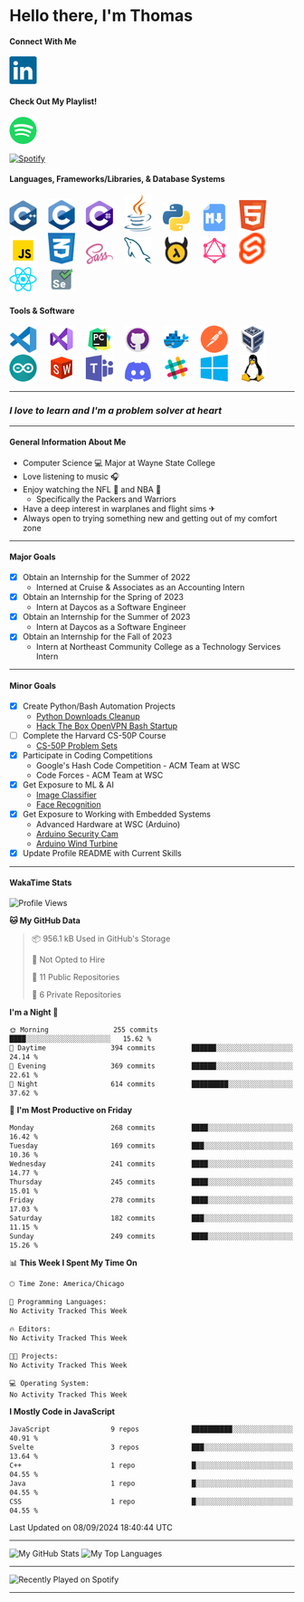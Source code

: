 # Hello there, I'm Thomas

#### Connect With Me
[<img alt="LinkedIn" width="48" src="./img/linkedin.svg" />][LinkedIn]&nbsp;&nbsp;&nbsp;&nbsp;

#### Check Out My Playlist!
<a href="https://open.spotify.com/playlist/1rc4BEo9sw0wfW57AnoY9l?si=acfbde41fa174468">
   <img alt="Spotify" width="48" src="./img/Spotify.svg" />
</a>

<br>

[![Spotify](https://novatorem-two-vert-24.vercel.app/api/spotify/?background_color=0d1117&border_color=ffffff)](https://open.spotify.com/user/qqcq2h6pr1xe9p1s792354sk4?si=325faf9422d44a18&nd=1)

#### Languages, Frameworks/Libraries, & Database Systems

<div float="left">
    <img alt="C++" width="48" src="./img/cpp.svg" />&nbsp;&nbsp;&nbsp;&nbsp;
    <img alt="C" width="48" src="./img/c.svg" />&nbsp;&nbsp;&nbsp;&nbsp;
    <img alt="C#" width="48" src="./img/csharp.svg" />&nbsp;&nbsp;&nbsp;&nbsp;
    <img alt="Java" width="48" src="./img/java.svg" />&nbsp;&nbsp;&nbsp;&nbsp;
    <img alt="Python" width="48" src="./img/python.svg" />&nbsp;&nbsp;&nbsp;&nbsp;
    <img alt="Markdown" width="48" src="./img/markdown.png" />&nbsp;&nbsp;&nbsp;&nbsp;
    <img alt="HTML5" width="48" src="./img/html5.svg" />&nbsp;&nbsp;&nbsp;&nbsp;
    <img alt="JavaScript" width="48" src="./img/javascript.svg" />&nbsp;&nbsp;&nbsp;&nbsp;
    <img alt="CSS3" width="48" src="./img/css3.svg" />&nbsp;&nbsp;&nbsp;&nbsp;
    <img alt="Sass" width="48" src="./img/sass.svg" />&nbsp;&nbsp;&nbsp;&nbsp;
    <img alt="MySQL" width="48" src="./img/mysql.svg" />&nbsp;&nbsp;&nbsp;&nbsp;
    <img alt="Hasura" width="48" src="./img/hasuraio-icon.svg" />&nbsp;&nbsp;&nbsp;&nbsp;
    <img alt="GraphQL" width="48" src="./img/graphql.svg" />&nbsp;&nbsp;&nbsp;&nbsp;
    <img alt="SvelteKit" width="48" src="./img/svelte-icon.svg" />&nbsp;&nbsp;&nbsp;&nbsp;
    <img alt="React" width="48" src="./img/reactjs-icon.svg" />&nbsp;&nbsp;&nbsp;&nbsp;
    <img alt="Selenium" width="48" src="./img/selenium.svg" />&nbsp;&nbsp;&nbsp;&nbsp;
</div>

#### Tools & Software

<div float="left">
    <img alt="Visual Studio Code" width="48" src="./img/visual-studio-code.svg" />&nbsp;&nbsp;&nbsp;&nbsp;
    <img alt="Visual Studio" width="48" src="./img/visual-studio.svg" />&nbsp;&nbsp;&nbsp;&nbsp;
    <img alt="PyCharm" width="48" src="./img/pycharm.svg" />&nbsp;&nbsp;&nbsp;&nbsp;
    <img alt="GitHub" width="48" src="./img/github.svg" />&nbsp;&nbsp;&nbsp;&nbsp;
    <img alt="Docker" width="48" src="./img/docker.svg" />&nbsp;&nbsp;&nbsp;&nbsp;
    <img alt="Postman" width="48" src="./img/getpostman-icon.svg" />&nbsp;&nbsp;&nbsp;&nbsp;
    <img alt="Virtual Box" width="48" src="./img/virtualbox-icon.svg">&nbsp;&nbsp;&nbsp;&nbsp;
    <img alt="Arduino" width="48" src="./img/arduino.svg">&nbsp;&nbsp;&nbsp;&nbsp;
    <img alt="SolidWorks" width="48" src="./img/solidworks.svg">&nbsp;&nbsp;&nbsp;&nbsp;
    <img alt="Microsoft Teams" width="48" src="./img/microsoft-teams.svg" />&nbsp;&nbsp;&nbsp;&nbsp;
    <img alt="Discord" width="48" src="./img/discord.svg" />&nbsp;&nbsp;&nbsp;&nbsp;
    <img alt="Slack" width="48" src="./img/slack.svg" />&nbsp;&nbsp;&nbsp;&nbsp;
    <img alt="Microsoft Windows" width="48" src="./img/microsoft-windows.svg" />&nbsp;&nbsp;&nbsp;&nbsp;
    <img alt="Linux" width="48" src="./img/linux-icon.svg" />&nbsp;&nbsp;&nbsp;&nbsp;
</div>

---

### *I love to learn and I'm a problem solver at heart*

---

#### General Information About Me

- Computer Science 💻 Major at Wayne State College
- Love listening to music 🎧
- Enjoy watching the NFL 🏈 and NBA 🏀
  - Specifically the Packers and Warriors
- Have a deep interest in warplanes and flight sims ✈
- Always open to trying something new and getting out of my comfort zone

---

#### Major Goals

- [X] Obtain an Internship for the Summer of 2022
   - Interned at Cruise & Associates as an Accounting Intern
- [X] Obtain an Internship for the Spring of 2023
   - Intern at Daycos as a Software Engineer
- [X] Obtain an Internship for the Summer of 2023
   - Intern at Daycos as a Software Engineer
- [X] Obtain an Internship for the Fall of 2023
   - Intern at Northeast Community College as a Technology Services Intern

---

#### Minor Goals

- [X] Create Python/Bash Automation Projects
   - [Python Downloads Cleanup]
   - [Hack The Box OpenVPN Bash Startup]
- [ ] Complete the Harvard CS-50P Course
   - [CS-50P Problem Sets]
- [X] Participate in Coding Competitions
   - Google's Hash Code Competition - ACM Team at WSC
   - Code Forces - ACM Team at WSC
- [X] Get Exposure to ML & AI
   - [Image Classifier]
   - [Face Recognition]
- [X] Get Exposure to Working with Embedded Systems
   - Advanced Hardware at WSC (Arduino)
   - [Arduino Security Cam]
   - [Arduino Wind Turbine]
- [X] Update Profile README with Current Skills

---

#### WakaTime Stats

<!--START_SECTION:waka-->
![Profile Views](http://img.shields.io/badge/Profile%20Views-0-blue)

**🐱 My GitHub Data** 

> 📦 956.1 kB Used in GitHub's Storage 
 > 
> 🚫 Not Opted to Hire
 > 
> 📜 11 Public Repositories 
 > 
> 🔑 6 Private Repositories 
 > 
**I'm a Night 🦉** 

```text
🌞 Morning                255 commits         ████░░░░░░░░░░░░░░░░░░░░░   15.62 % 
🌆 Daytime                394 commits         ██████░░░░░░░░░░░░░░░░░░░   24.14 % 
🌃 Evening                369 commits         ██████░░░░░░░░░░░░░░░░░░░   22.61 % 
🌙 Night                  614 commits         █████████░░░░░░░░░░░░░░░░   37.62 % 
```
📅 **I'm Most Productive on Friday** 

```text
Monday                   268 commits         ████░░░░░░░░░░░░░░░░░░░░░   16.42 % 
Tuesday                  169 commits         ███░░░░░░░░░░░░░░░░░░░░░░   10.36 % 
Wednesday                241 commits         ████░░░░░░░░░░░░░░░░░░░░░   14.77 % 
Thursday                 245 commits         ████░░░░░░░░░░░░░░░░░░░░░   15.01 % 
Friday                   278 commits         ████░░░░░░░░░░░░░░░░░░░░░   17.03 % 
Saturday                 182 commits         ███░░░░░░░░░░░░░░░░░░░░░░   11.15 % 
Sunday                   249 commits         ████░░░░░░░░░░░░░░░░░░░░░   15.26 % 
```


📊 **This Week I Spent My Time On** 

```text
🕑︎ Time Zone: America/Chicago

💬 Programming Languages: 
No Activity Tracked This Week

🔥 Editors: 
No Activity Tracked This Week

🐱‍💻 Projects: 
No Activity Tracked This Week

💻 Operating System: 
No Activity Tracked This Week
```

**I Mostly Code in JavaScript** 

```text
JavaScript               9 repos             ██████████░░░░░░░░░░░░░░░   40.91 % 
Svelte                   3 repos             ███░░░░░░░░░░░░░░░░░░░░░░   13.64 % 
C++                      1 repo              █░░░░░░░░░░░░░░░░░░░░░░░░   04.55 % 
Java                     1 repo              █░░░░░░░░░░░░░░░░░░░░░░░░   04.55 % 
CSS                      1 repo              █░░░░░░░░░░░░░░░░░░░░░░░░   04.55 % 
```




 Last Updated on 08/09/2024 18:40:44 UTC
<!--END_SECTION:waka-->

---

<div float="left">
    <img class="github-stats" alt="My GitHub Stats" width="411" height="165" src="https://github-readme-stats-1-2023.vercel.app/api?username=Nottommy11&show_icons=true&hide_border=false&title_color=07e3cb&icon_color=edc802&text_color=c8cdcf&border_color=ffffff&count_private=true&bg_color=0d1117#gh-dark-mode-only" />
    <img class="top_langs" alt="My Top Languages" width="411" height="165" src="https://github-readme-stats-1-2023.vercel.app/api/top-langs/?username=Nottommy11&layout=compact&langs_count=15&bg_color=0d1117&hide_border=false&title_color=07e3cb&icon_color=edc802&text_color=c8cdcf&card_width=411&hide=&border_color=ffffff" />
</div>

---

<img class="spotify-recents" alt="Recently Played on Spotify" width="411" src="https://spotify-recently-played-readme.vercel.app/api?user=qqcq2h6pr1xe9p1s792354sk4&count=5" />

---

<!-- Don't know if I really like this table anymore

#### Breakdown of Experience

| Language/Tool | Source(s) of Experience | Level of Comfort (1-10) |
| :-----------: | :---------------------: | :--------------------: |
| <img alt="C++" width="48" src="./img/cpp.svg" /> | [CPP Undergrad Projects] | 6 |
| <img alt="C" width="48" src="./img/c.svg" /> | Tutorials, W3 Schools, [C Undergrad Projects] | 4 |
| <img alt="C#" width="48" src="./img/csharp.svg" /> | Unity Tutorials & ACM Club | 3 |
| <img alt="Java" width="48" src="./img/java.svg" /> | [Java Undergrad Projects] | 6 |
| <img alt="Python" width="48" src="./img/python.svg" /> | [Python Undergrad Projects] | 6 |
| <img alt="Markdown" width="48" src="./img/markdown.png" /> | [Markdown Undergrad Projects] & my Page | 6 |
| <img alt="HTML5" width="48" src="./img/html5.svg" /> | [HTML5 Undergrad Projects] | 5 |
| <img alt="CSS3" width="48" src="./img/css3.svg" /> | [CSS3 Undergrad Projects] | 2 |
| <img alt="Sass" width="48" src="./img/sass.svg" /> | [Sass Undergrad Projects] | 2 |
| <img alt="MySQL" width="48" src="./img/mysql.svg" /> | Intro to Database at WSC | 4 |
| <img alt="Visual Studio Code" width="48" src="./img/visual-studio-code.svg" /> | Editor of Choice | 7 |
| <img alt="GitHub" width="48" src="./img/github.svg" /> | Used at WSC and for Personal Projects | 6 |
| <img alt="Microsoft Teams" width="48" src="./img/microsoft-teams.svg" /> | Communication Channel for ACM & CEO | 8 |
| <img alt="Discord" width="48" src="./img/discord.svg" /> | Communication Channel for ACM & UPE | 7 |
| <img alt="Microsoft Windows" width="48" src="./img/microsoft-windows.svg" /> | Operating System of Choice | 8 |

-->

<!-- 
    SVG website that I got a lot of images from: https://worldvectorlogo.com/
    And: https://www.vectorlogo.zone/
    And: https://icons8.com/
    Or you could just use mine
    The tutorial I started with for Markdown: https://github.com/codeSTACKr/codeSTACKr/blob/master/README.md
    How to add recently played from Spotify: https://youtu.be/ZTYPybjYqpo
-->

<!-- General Links -->
[LinkedIn]: https://www.linkedin.com/in/thomas-marxsen

<!-- Major Goals Links -->
[Todo Manager]: https://nottommy11.github.io/index.html

<!-- Python/Bash Automation Links -->
[Python Downloads Cleanup]: https://github.com/Nottommy11/Undergrad_Projects/blob/main/Python/Tutorials/DownloadsFileTypeManager/downloads_cleanup.py
[Hack The Box OpenVPN Bash Startup]: https://github.com/Nottommy11/Undergrad_Projects/blob/main/Bash/HackTheBoxOpenVPN.sh

<!-- Other Goals Links -->
[CS-50P Problem Sets]: https://github.com/Nottommy11/Undergrad_Projects/tree/main/Python/CS-50P
[Image Classifier]: https://github.com/Nottommy11/Undergrad_Projects/tree/main/Python/Tutorials/Neural%20Network%20-%20Image%20Classification
[Face Recognition]: https://github.com/Nottommy11/Undergrad_Projects/tree/main/Python/Tutorials/Face%20Recognition%20-%20OpenCV
[Arduino Security Cam]: https://github.com/Nottommy11/Undergrad_Projects/tree/main/CPP/Arduino%20Security%20Cam
[Arduino Wind Turbine]: https://github.com/Nottommy11/Undergrad_Projects/tree/main/CPP/Wind%20Turbine

<!-- Experience Table Links -->
[CPP Undergrad Projects]: https://github.com/Nottommy11/Undergrad_Projects/tree/main/CPP
[C Undergrad Projects]: https://github.com/Nottommy11/Undergrad_Projects/tree/main/C
[Java Undergrad Projects]: https://github.com/Nottommy11/Undergrad_Projects/tree/main/Java
[Python Undergrad Projects]: https://github.com/Nottommy11/Undergrad_Projects/tree/main/Python
[Markdown Undergrad Projects]: https://github.com/Nottommy11/Undergrad_Projects/tree/main/Markdown
[HTML5 Undergrad Projects]: https://github.com/Nottommy11/Undergrad_Projects/tree/main/Web%20Development
[CSS3 Undergrad Projects]: https://github.com/Nottommy11/Undergrad_Projects/tree/main/Web%20Development
[Sass Undergrad Projects]: https://github.com/Nottommy11/Undergrad_Projects/tree/main/Web%20Development
